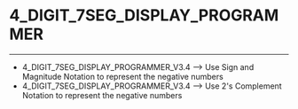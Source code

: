 # 4_DIGIT_7SEG_DISPLAY_PROGRAMMER 
---
- 4_DIGIT_7SEG_DISPLAY_PROGRAMMER_V3.4   -->   Use Sign and Magnitude Notation to represent the negative numbers
- 4_DIGIT_7SEG_DISPLAY_PROGRAMMER_V3.4   -->   Use 2's Complement Notation to represent the negative numbers
